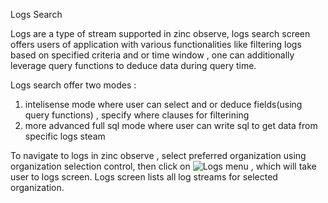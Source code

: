 Logs Search

Logs are a type of stream supported in zinc observe, logs search screen offers users of application with various functionalities like filtering logs based on specified criteria and or time window , one can additionally leverage query functions to deduce data during query time.

Logs search offer two modes :
1. intelisense mode where user can select and or deduce fields(using query functions) , specify where clauses for filterining
1. more advanced full sql mode where user can write sql to get data from specific logs steam

To navigate to logs in zinc observe , select preferred organization using organization selection control, then click on ![Logs](../../images/logs.jpg) menu , which will take user to logs screen. Logs screen lists all log streams for selected organization.  